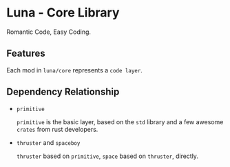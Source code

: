 # Luna - Core Library
Romantic Code, Easy Coding.

## Features
Each mod in `luna/core` represents a `code layer`.

## Dependency Relationship

+ `primitive`

    `primitive` is the basic layer, based on the `std` library and a few awesome `crates` from rust developers.

+ `thruster` and `spaceboy`

    `thruster` based on `primitive`, `space` based on `thruster`, directly.

